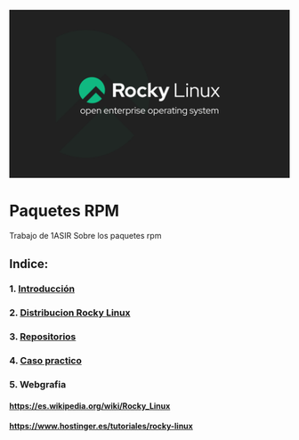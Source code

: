 ![rockylinux](/img/rockylinux.png)
# Paquetes RPM
Trabajo de 1ASIR Sobre los paquetes rpm

## Indice:
### 1. [Introducción](/documentos/introducción.md)
### 2. [Distribucion Rocky Linux](/documentos/distro.md)
### 3. [Repositorios](/documentos/repos.md)
### 4. [Caso practico](/documentos/cp.md)
### 5. Webgrafia
#### https://es.wikipedia.org/wiki/Rocky_Linux
#### https://www.hostinger.es/tutoriales/rocky-linux
